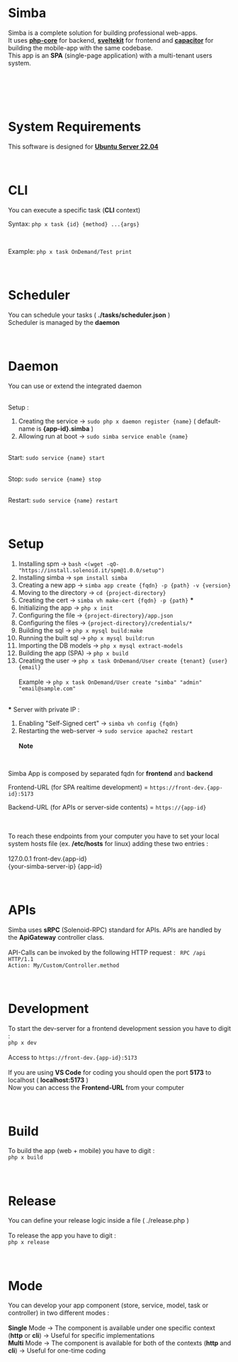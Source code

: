# Simba
Simba is a complete solution for building professional web-apps.
<br>
It uses <a href="https://github.com/Solenoid-IT/php-core-lib" target="_blank"><b>php-core</b></a> for backend, <a href="https://kit.svelte.dev" target="_blank"><b>sveltekit</b></a> for frontend and <a href="https://capacitorjs.com" target="_blank"><b>capacitor</b></a> for building the mobile-app with the same codebase.
<br>
This app is an <b>SPA</b> (single-page application) with a multi-tenant users system.
<p align="center">
  <img alt="" src="https://dev.simba.solenoid.it/assets/images/simba.png">
</p>
<br><br><br>



# System Requirements
This software is designed for <a href="https://releases.ubuntu.com/22.04/ubuntu-22.04.4-live-server-amd64.iso" target="_blank"><b>Ubuntu Server 22.04</b></a>
<br><br><br>



# CLI
You can execute a specific task (<b>CLI</b> context)
<br>

Syntax: `php x task {id} {method} ...{args}`

<br>

Example: `php x task OnDemand/Test print`
<br><br><br>



# Scheduler
You can schedule your tasks ( <b>./tasks/scheduler.json</b> )
<br>
Scheduler is managed by the <b>daemon</b>
<br><br><br>



# Daemon
You can use or extend the integrated daemon
<br><br>

Setup :
1. Creating the service -> `sudo php x daemon register {name}` ( default-name is <b>{app-id}.simba</b> )<br>
2. Allowing run at boot -> `sudo simba service enable {name}`
<br><br>

Start: `sudo service {name} start`
<br><br>

Stop: `sudo service {name} stop`
<br><br>

Restart: `sudo service {name} restart`
<br><br><br>



# Setup
1.  Installing spm          -> `bash <(wget -qO- "https://install.solenoid.it/spm@1.0.0/setup")`<br>
2.  Installing simba        -> `spm install simba`<br>
3.  Creating a new app      -> `simba app create {fqdn} -p {path} -v {version}`<br>
4.  Moving to the directory -> `cd {project-directory}`<br>
5.  Creating the cert       -> `simba vh make-cert {fqdn} -p {path}` <b>*</b><br>
6.  Initializing the app    -> `php x init`<br>
7.  Configuring the file    -> `{project-directory}/app.json`<br>
8.  Configuring the files   -> `{project-directory}/credentials/*`<br>
9.  Building the sql        -> `php x mysql build:make`<br>
10. Running the built sql   -> `php x mysql build:run`<br>
11. Importing the DB models -> `php x mysql extract-models`<br>
12. Building the app (SPA)  -> `php x build`<br>
13. Creating the user       -> `php x task OnDemand/User create {tenant} {user} {email}`
<br><br>
Example -> `php x task OnDemand/User create "simba" "admin" "email@sample.com"`
<br><br>

<b>*</b> Server with private IP :<br>
1. Enabling "Self-Signed cert" -> `simba vh config {fqdn}`
2. Restarting the web-server   -> `sudo service apache2 restart`
<br><br>
<b>Note</b>
<br>

Simba App is composed by separated fqdn for <b>frontend</b> and <b>backend</b>
<br>

Frontend-URL (for SPA realtime development) = `https://front-dev.{app-id}:5173`
<br>

Backend-URL (for APIs or server-side contents) = `https://{app-id}`

<br><br>
To reach these endpoints from your computer you have to set your local system hosts file (ex. <b>/etc/hosts</b> for linux) adding these two entries :
<br><br>
127.0.0.1 front-dev.{app-id}
<br>
{your-simba-server-ip} {app-id}
<br><br><br>



# APIs
Simba uses <b>sRPC</b> (Solenoid-RPC) standard for APIs. APIs are handled by the <b>ApiGateway</b> controller class.
<br><br>
API-Calls can be invoked by the following HTTP request :
<code>
RPC /api HTTP/1.1
Action: My/Custom/Controller.method
</code>
<br><br><br>



# Development
To start the dev-server for a frontend development session you have to digit :
<br>
`php x dev`
<br><br>
Access to `https://front-dev.{app-id}:5173`
<br><br>
If you are using <b>VS Code</b> for coding you should open the port <b>5173</b> to localhost ( <b>localhost:5173</b> )
<br>
Now you can access the <b>Frontend-URL</b> from your computer
<br><br><br>



# Build
To build the app (web + mobile) you have to digit :
<br>
`php x build`
<br><br><br>



# Release
You can define your release logic inside a file ( ./release.php )
<br><br>
To release the app you have to digit :
<br>
`php x release`
<br><br><br>



# Mode
You can develop your app component (store, service, model, task or controller) in two different modes :
<br><br>
<b>Single</b> Mode -> The component is available under one specific context (<b>http</b> or <b>cli</b>) -> Useful for specific implementations
<br>
<b>Multi</b> Mode -> The component is available for both of the contexts (<b>http</b> and <b>cli</b>) -> Useful for one-time coding